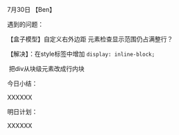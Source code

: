 7月30日 【Ben】	

遇到的问题：	

【盒子模型】自定义右外边距 元素检查显示范围仍占满整行？	

【解决】：在style标签中增加 `display: inline-block;` 	

​                   把div从块级元素改成行内块	

今日小结：	

XXXXXX	

明日计划：	

XXXXXX	


